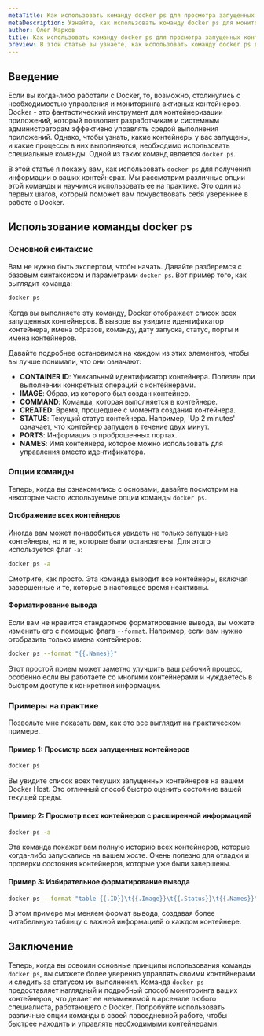 ```yaml
---
metaTitle: Как использовать команду docker ps для просмотра запущенных контейнеров
metaDescription: Узнайте, как использовать команду docker ps для мониторинга запущенных контейнеров, её основные опции и практические примеры 
author: Олег Марков
title: Как использовать команду docker ps для просмотра запущенных контейнеров
preview: В этой статье вы узнаете, как использовать команду docker ps для просмотра запущенных контейнеров, основные опции команды и как её применять на практике
---
```


## Введение

Если вы когда-либо работали с Docker, то, возможно, столкнулись с необходимостью управления и мониторинга активных контейнеров. Docker - это фантастический инструмент для контейнеризации приложений, который позволяет разработчикам и системным администраторам эффективно управлять средой выполнения приложений. Однако, чтобы узнать, какие контейнеры у вас запущены, и какие процессы в них выполняются, необходимо использовать специальные команды. Одной из таких команд является `docker ps`. 

В этой статье я покажу вам, как использовать `docker ps` для получения информации о ваших контейнерах. Мы рассмотрим различные опции этой команды и научимся использовать ее на практике. Это один из первых шагов, который поможет вам почувствовать себя увереннее в работе с Docker.

## Использование команды docker ps

### Основной синтаксис

Вам не нужно быть экспертом, чтобы начать. Давайте разберемся с базовым синтаксисом и параметрами `docker ps`. Вот пример того, как выглядит команда:

```bash
docker ps
```

Когда вы выполняете эту команду, Docker отображает список всех запущенных контейнеров. В выводе вы увидите идентификатор контейнера, имена образов, команду, дату запуска, статус, порты и имена контейнеров.

Давайте подробнее остановимся на каждом из этих элементов, чтобы вы лучше понимали, что они означают:

- **CONTAINER ID**: Уникальный идентификатор контейнера. Полезен при выполнении конкретных операций с контейнерами.
- **IMAGE**: Образ, из которого был создан контейнер.
- **COMMAND**: Команда, которая выполняется в контейнере.
- **CREATED**: Время, прошедшее с момента создания контейнера.
- **STATUS**: Текущий статус контейнера. Например, 'Up 2 minutes' означает, что контейнер запущен в течение двух минут.
- **PORTS**: Информация о проброшенных портах.
- **NAMES**: Имя контейнера, которое можно использовать для управления вместо идентификатора.

### Опции команды

Теперь, когда вы ознакомились с основами, давайте посмотрим на некоторые часто используемые опции команды `docker ps`.

#### Отображение всех контейнеров

Иногда вам может понадобиться увидеть не только запущенные контейнеры, но и те, которые были остановлены. Для этого используется флаг `-a`:

```bash
docker ps -a
```

Смотрите, как просто. Эта команда выводит все контейнеры, включая завершенные и те, которые в настоящее время неактивны.

#### Форматирование вывода

Если вам не нравится стандартное форматирование вывода, вы можете изменить его с помощью флага `--format`. Например, если вам нужно отобразить только имена контейнеров:

```bash
docker ps --format "{{.Names}}"
```

Этот простой прием может заметно улучшить ваш рабочий процесс, особенно если вы работаете со многими контейнерами и нуждаетесь в быстром доступе к конкретной информации.

### Примеры на практике

Позвольте мне показать вам, как это все выглядит на практическом примере.

#### Пример 1: Просмотр всех запущенных контейнеров

```bash
docker ps
```

Вы увидите список всех текущих запущенных контейнеров на вашем Docker Host. Это отличный способ быстро оценить состояние вашей текущей среды.

#### Пример 2: Просмотр всех контейнеров с расширенной информацией

```bash
docker ps -a
```

Эта команда покажет вам полную историю всех контейнеров, которые когда-либо запускались на вашем хосте. Очень полезно для отладки и проверки состояния контейнеров, которые уже были завершены.

#### Пример 3: Избирательное форматирование вывода

```bash
docker ps --format "table {{.ID}}\t{{.Image}}\t{{.Status}}\t{{.Names}}"
```

В этом примере мы меняем формат вывода, создавая более читабельную таблицу с важной информацией о каждом контейнере.

## Заключение

Теперь, когда вы освоили основные принципы использования команды `docker ps`, вы сможете более уверенно управлять своими контейнерами и следить за статусом их выполнения. Команда `docker ps` предоставляет наглядный и подробный способ мониторинга ваших контейнеров, что делает ее незаменимой в арсенале любого специалиста, работающего с Docker. Попробуйте использовать различные опции команды в своей повседневной работе, чтобы быстрее находить и управлять необходимыми контейнерами.